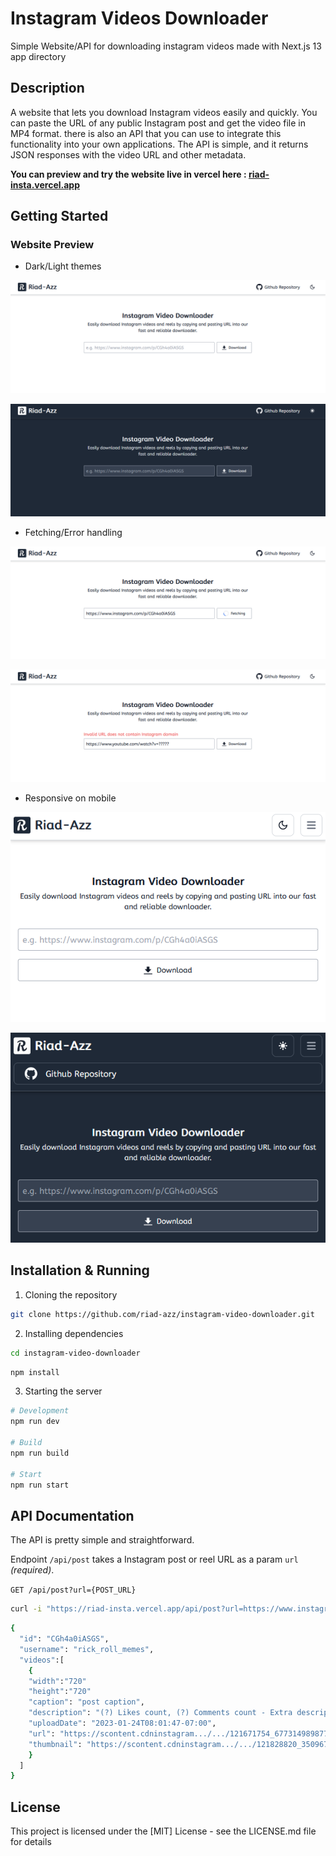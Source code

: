 # Instagram Videos Downloader

Simple Website/API for downloading instagram videos made with Next.js 13 app directory

## Description

A website that lets you download Instagram videos easily and quickly. You can paste the URL of any public Instagram post and get the video file in MP4 format. there is also an API that you can use to integrate this functionality into your own applications. The API is simple, and it returns JSON responses with the video URL and other metadata.

**You can preview and try the website live in vercel here : [riad-insta.vercel.app](https://riad-insta.vercel.app/)**

## Getting Started

### Website Preview

* Dark/Light themes

![webpage preview image](https://github.com/riad-azz/readme-storage/blob/main/instagram-videos-downloader/sc-01.png?raw=true)

![webpage preview image](https://github.com/riad-azz/readme-storage/blob/main/instagram-videos-downloader/sc-02.png?raw=true)

* Fetching/Error handling

![webpage preview image](https://github.com/riad-azz/readme-storage/blob/main/instagram-videos-downloader/sc-03.png?raw=true)

![webpage preview image](https://github.com/riad-azz/readme-storage/blob/main/instagram-videos-downloader/sc-04.png?raw=true)

* Responsive on mobile

![webpage preview image](https://github.com/riad-azz/readme-storage/blob/main/instagram-videos-downloader/sc-05.png?raw=true)

![webpage preview image](https://github.com/riad-azz/readme-storage/blob/main/instagram-videos-downloader/sc-06.png?raw=true)

## Installation & Running

1. Cloning the repository

```bash
git clone https://github.com/riad-azz/instagram-video-downloader.git
```

2. Installing dependencies

```bash
cd instagram-video-downloader
```

```bash
npm install
```

3. Starting the server

```bash
# Development
npm run dev

# Build 
npm run build

# Start
npm run start
```

## API Documentation

The API is pretty simple and straightforward.

Endpoint `/api/post` takes a Instagram post or reel URL as a param `url` _(required)_.

`GET /api/post?url={POST_URL}`

```bash
curl -i "https://riad-insta.vercel.app/api/post?url=https://www.instagram.com/p/CGh4a0iASGS"
```

```bash
{
  "id": "CGh4a0iASGS",
  "username": "rick_roll_memes",
  "videos":[
    {
    "width":"720"
    "height":"720"
    "caption": "post caption",
    "description": "(?) Likes count, (?) Comments count - Extra description info",
    "uploadDate": "2023-01-24T08:01:47-07:00",
    "url": "https://scontent.cdninstagram.../.../121671754_677314989877709_3634507045561235384_n.mp4...."
    "thumbnail": "https://scontent.cdninstagram.../.../121828820_350967549295657_6595550933958484113_n.jpg....",
    }
  ]
}
```

## License

This project is licensed under the [MIT] License - see the LICENSE.md file for details
